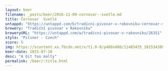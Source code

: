 ```yaml
---
layout: beer
filename: _posts/beer/2016-11-09-cernovar--svetle.md
title: Černovar  Svetlé
untappd: "https://untappd.com/b/tradicni-pivovar-v-rakovniku-cernovar-svetle/459676"
brewery: "Tradiční pivovar v Rakovníku"
breweryURL: "https://untappd.com/w/tradicni-pivovar-v-rakovniku/26351"
style: "Pilsner - Czech"
score: 5
img: https://scontent.xx.fbcdn.net/v/t1.0-0/p480x480/11403435_10153438035523745_1440324413921244933_n.jpg?oh=ab9030e359a8c8ead9d44cb2b161081c&oe=590CDE0F
beer-date: 2015-07-10
desc: "A bit too malty"
permalink: /beer/:title.html
---
```

